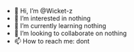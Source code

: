 - 👋 Hi, I’m @Wicket-z
- 👀 I’m interested in nothing
- 🌱 I’m currently learning nothing
- 💞️ I’m looking to collaborate on nothing
- 📫 How to reach me: dont

<!---
Wicket-z/Wicket-z is a ✨ special ✨ repository because its `README.md` (this file) appears on your GitHub profile.
You can click the Preview link to take a look at your changes.
--->

